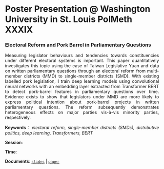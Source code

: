 # Poster Presentation @ Washington University in St. Louis PolMeth XXXIX


<div style="text-align: justify">


### Electoral Reform and Pork Barrel in Parliamentary Questions

Measuring legislator behaviours and tendencies towards constituencies under different electoral systems is important. This paper quantitatively investigates this topic using the case of  Taiwan Legislative Yuan and data on written parliamentary questions through an electoral reform from multi-member districts (MMD) to single-member districts (SMD). With existing labelled pork legislation, I train deep learning models using convolutional neural networks with an embedding layer extracted from Transformer BERT to detect pork-barrel features in parliamentary questions over time. Evidence exists to show that legislators under MMD are more likely to express political intention about pork-barrel projects in written parliamentary questions. The reform subsequently demonstrates heterogeneous effects on major parties vis-à-vis minority parties, respectively.  

**Keywords**：*electoral reform, single-member districts (SMDs), distributive politics, deep learning, Transformers, BERT*

**Session**: 

**Time**: 

**Documents**: [`slides`]() | [`paper`](https://raw.githack.com/davidycliao/erpb/master/paper/paper.pdf)

